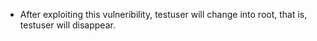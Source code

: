 - After exploiting this vulneribility, testuser will change into root, that is, testuser will disappear.